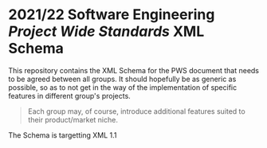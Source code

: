 # 2021/22 Software Engineering *Project Wide Standards* XML Schema
This repository contains the XML Schema for the PWS document that needs to be agreed between all groups.
It should hopefully be as generic as possible, so as to not get in the way of the implementation of specific features in different group's projects.
> Each group may, of course, introduce additional features suited to their product/market niche.

The Schema is targetting XML 1.1
